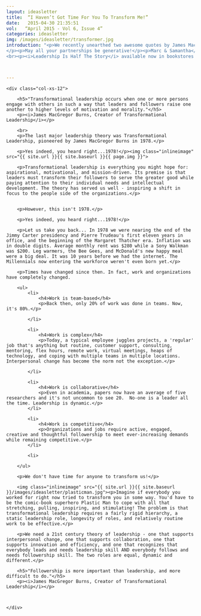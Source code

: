 ```yaml
---
layout: ideasletter
title:  “I Haven’t Got Time For You To Transform Me!”
date:   2015-04-30 21:35:51
vol:   “April 2015 - Vol 6, Issue 4”
categories: ideasletter
img: /images/ideasletter/transformer.jpg
introduction: "<p>We recently unearthed two awesome quotes by James MacGregor Burns, the creator of Transformational Leadership, inspiring this month's ideasletter.
</p><p>May all your partnerships be generative!</p><p>Marc & Samantha</p>
<br><p><i>Leadership Is Half The Story</i> available now in bookstores and online bookstores all over.</p><br><p>Upcoming Events:</p><ul><li>May 1 Visionary Leadership Series Kitchener</li><li>May 13 Leadership Development Summit, Conference Board of Canada</li><li>May 16-18 ATD ICE Conference Orlando</li><li>May 27 Webinar International Leadership Association</li></ul>"



---
```


<div class="col-xs-12">

	<div class="col-xs-12">

		<h5>"Transformational leadership occurs when one or more persons engage with others in such a way that leaders and followers raise one another to higher levels of motivation and morality."</h5>
		<p><i>James MacGregor Burns, Creator of Transformational Leadership</i></p>
		
		<br>
		<p>The last major leadership theory was Transformational Leadership, pioneered by James MacGregor Burns in 1978.</p>

		<p>Yes indeed, you heard right...1978!</p><img class="inlineimage" src="{{ site.url }}{{ site.baseurl }}{{ page.img }}">

		<p>Transformational leadership is everything you might hope for: aspirational, motivational, and mission-driven. Its premise is that leaders must transform their followers to serve the greater good while paying attention to their individual needs and intellectual development. The theory has served us well - inspiring a shift in focus to the people side of the organizations.</p>
	 
		
		<p>However, this isn't 1978.</p>

		<p>Yes indeed, you heard right...1978!</p>

		<p>Let us take you back... In 1978 we were nearing the end of the Jimmy Carter presidency and Pierre Trudeau's first eleven years in office, and the beginning of the Margaret Thatcher era. Inflation was in double digits. Average monthly rent was $280 while a Sony Walkman was $200. Leg warmers, the Bee Gees, and McDonald's new happy meal were a big deal. It was 10 years before we had the internet. The Millennials now entering the workforce weren't even born yet.</p>

		<p>Times have changed since then. In fact, work and organizations have completely changed.
</p>

		<ul>
			<li>
				<h4>Work is team-based</h4>
				<p>Back then, only 20% of work was done in teams. Now, it's 80%.</p>
				
			</li>

			<li>
				<h4>Work is complex</h4>
				<p>Today, a typical employee juggles projects, a 'regular' job that's anything but routine, customer support, consulting, mentoring, flex hours, remote work, virtual meetings, heaps of technology, and coping with multiple teams in multiple locations. Interpersonal change has become the norm not the exception.</p>
				
			</li>

			<li>
				<h4>Work is collaborative</h4>
				<p>Even in academia, papers now have an average of five researchers and it's not uncommon to see 20.  No-one is a leader all the time. Leadership is dynamic.</p>
			</li>

			<li>
				<h4>Work is competitive</h4>
				<p>Organizations and jobs require active, engaged, creative and thoughtful followership to meet ever-increasing demands while remaining competitive.</p>
			</li>

			<li>
			
		</ul>
		 
		<p>We don't have time for anyone to transform us!</p>

		<img class="inlineimage" src="{{ site.url }}{{ site.baseurl }}/images/ideasletter/plasticman.jpg"><p>Imagine if everybody you worked for right now tried to transform you in some way. You'd have to be the comic-book superhero Plastic Man to cope with all that stretching, pulling, inspiring, and stimulating! The problem is that transformational leadership requires a fairly rigid hierarchy, a static leadership role, longevity of roles, and relatively routine work to be effective.</p>
 
		<p>We need a 21st century theory of leadership - one that supports interpersonal change, one that supports collaboration, one that supports innovation and efficiency, and one that recognizes that everybody leads and needs leadership skill AND everybody follows and needs followership skill. The two roles are equal, dynamic and different.</p>

		<h5>"Followership is more important than leadership, and more difficult to do."</h5>
		<p><i>James MacGregor Burns, Creator of Transformational Leadership</i></p>



	</div>
</div>